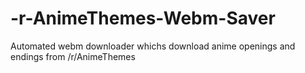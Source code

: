 # -r-AnimeThemes-Webm-Saver
Automated webm downloader whichs download anime openings and endings from /r/AnimeThemes

